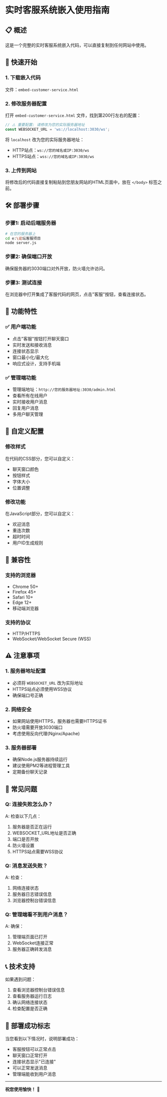 # 实时客服系统嵌入使用指南

## 📋 概述
这是一个完整的实时客服系统嵌入代码，可以直接复制到任何网站中使用。

## 🚀 快速开始

### 1. 下载嵌入代码
文件：`embed-customer-service.html`

### 2. 修改服务器配置
打开 `embed-customer-service.html` 文件，找到第200行左右的配置：

```javascript
// ⚠️ 重要配置: 请修改为您的实际服务器地址
const WEBSOCKET_URL = 'ws://localhost:3030/ws';
```

将 `localhost` 改为您的实际服务器地址：
- HTTP站点：`ws://您的域名或IP:3030/ws`
- HTTPS站点：`wss://您的域名或IP:3030/ws`

### 3. 上传到网站
将修改后的代码直接复制粘贴到您朋友网站的HTML页面中，放在 `</body>` 标签之前。

## 🛠️ 部署步骤

### 步骤1: 启动后端服务器
```bash
# 在您的服务器上
cd e:\论坛客服项目
node server.js
```

### 步骤2: 确保端口开放
确保服务器的3030端口对外开放，防火墙允许访问。

### 步骤3: 测试连接
在浏览器中打开集成了客服代码的网页，点击"客服"按钮，查看连接状态。

## 🎯 功能特性

### ✅ 用户端功能
- 点击"客服"按钮打开聊天窗口
- 实时发送和接收消息
- 连接状态显示
- 窗口最小化/最大化
- 响应式设计，支持手机端

### ✅ 管理端功能
- 管理端地址：`http://您的服务器地址:3030/admin.html`
- 查看所有在线用户
- 实时接收用户消息
- 回复用户消息
- 多用户聊天管理

## 🔧 自定义配置

### 修改样式
在代码的CSS部分，您可以自定义：
- 聊天窗口颜色
- 按钮样式
- 字体大小
- 位置调整

### 修改功能
在JavaScript部分，您可以自定义：
- 欢迎消息
- 重连次数
- 超时时间
- 用户ID生成规则

## 📱 兼容性

### 支持的浏览器
- Chrome 50+
- Firefox 45+
- Safari 10+
- Edge 12+
- 移动端浏览器

### 支持的协议
- HTTP/HTTPS
- WebSocket/WebSocket Secure (WSS)

## ⚠️ 注意事项

### 1. 服务器地址配置
- 必须将 `WEBSOCKET_URL` 改为实际地址
- HTTPS站点必须使用WSS协议
- 确保端口号正确

### 2. 网络安全
- 如果网站使用HTTPS，服务器也需要HTTPS证书
- 防火墙需要开放3030端口
- 考虑使用反向代理(Nginx/Apache)

### 3. 服务器部署
- 确保Node.js服务器持续运行
- 建议使用PM2等进程管理工具
- 定期备份聊天记录

## 🐛 常见问题

### Q: 连接失败怎么办？
A: 检查以下几点：
1. 服务器是否正在运行
2. WEBSOCKET_URL地址是否正确
3. 端口是否开放
4. 防火墙设置
5. HTTPS站点需要WSS协议

### Q: 消息发送失败？
A: 检查：
1. 网络连接状态
2. 服务器日志错误信息
3. 浏览器控制台错误信息

### Q: 管理端看不到用户消息？
A: 确保：
1. 管理端页面已打开
2. WebSocket连接正常
3. 服务器正确转发消息

## 📞 技术支持

如果遇到问题：
1. 查看浏览器控制台错误信息
2. 查看服务器运行日志
3. 确认网络连接状态
4. 检查配置是否正确

## 🎉 部署成功标志

当您看到以下情况时，说明部署成功：
- 客服按钮可以正常点击
- 聊天窗口正常打开
- 连接状态显示"已连接"
- 可以正常发送消息
- 管理端能收到用户消息

---

**祝您使用愉快！** 🎊
